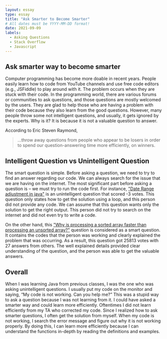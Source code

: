 ```yaml
---
layout: essay
type: essay
title: "Ask Smarter to Become Smarter"
# All dates must be YYYY-MM-DD format!
date: 2021-09-09
labels:
  - Asking Questions
  - Stack Overflow
  - Javascript
---
```




## Ask smarter way to become smarter

Computer programming has become more doable in recent years. People easily learn how to code from YouTube channels and use free code editors (e.g., JSFiddle) to play around with it. The problem occurs when they are stuck with their code. In the programming world, there are various forums or communities to ask questions, and those questions are mostly welcomed by the users. They are glad to help those who are having a problem with their code because they also learn from the good questions. However, many people throw some not intelligent questions, and usually, it gets ignored by the experts. Why is it? It is because it is not a valuable question to answer.

According to Eric Steven Raymond,
> …throw away questions from people who appear to be losers in order to spend our question-answering time more efficiently, on winners.

## Intelligent Question vs Unintelligent Question

The smart question is simple. Before asking a question, we need to try to find an answer regarding our code. We can always search for the issue that we are having on the internet. The most significant part before asking a question is – we must try to run the code first. For instance, ["Date Range adjustment in java"](https://stackoverflow.com/questions/69103486/date-range-adjustment-in-java) is an unintelligent question that scored -3 votes. This question only states how to get the solution using a loop, and this person did not provide any code. We can assume that this question wants only the solution to get the right output. This person did not try to search on the internet and did not even try to write a code.

On the other hand, this ["Why is processing a sorted array faster than processing an unsorted array?"](https://stackoverflow.com/questions/11227809/why-is-processing-a-sorted-array-faster-than-processing-an-unsorted-array) question is considered as a smart question. It contains the codes that the person was working and clearly explained the problem that was occurring. As a result, this question got 25813 votes with 27 answers from others. The well explained details provided clear understanding of the question, and the person was able to get the valuable answers.

## Overall
When I was learning Java from previous classes, I was the one who was asking unintelligent questions. I usually put my code on the monitor and saying, “My code is not working. Can you help me?” This was a stupid way to ask a question because I was not learning from it. I could have asked a smarter way and could learn more efficiently. Oftentimes I did not learn efficiently from my TA who corrected my code. Since I realized how to ask smarter questions, I often get the solution from myself. When my code is not working, I search the error message and figure out why it is not working properly. By doing this, I can learn more efficiently because I can understand the functions in-depth by reading the definitions and examples.





